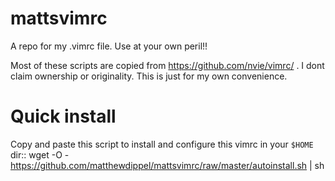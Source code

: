 # mattsvimrc
A repo for my .vimrc file. Use at your own peril!!

Most of these scripts are copied from https://github.com/nvie/vimrc/ . I dont claim ownership or originality. This is just for my own convenience.

Quick install
=============
Copy and paste this script to install and configure this vimrc in your `$HOME` dir::
    wget -O - https://github.com/matthewdippel/mattsvimrc/raw/master/autoinstall.sh | sh
